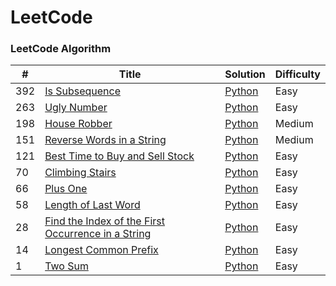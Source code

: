 
LeetCode
========

### LeetCode Algorithm

| # | Title | Solution | Difficulty |
|---| ----- | -------- | ---------- |
|392|[Is Subsequence](https://leetcode.com/problems/is-subsequence/) | [Python](./algorithms/isSubsequence/isSubsequence.py) |Easy|
|263|[Ugly Number](https://leetcode.com/problems/ugly-number/) | [Python](./algorithms/uglyNumber/uglyNumber.py) |Easy|
|198|[House Robber](https://leetcode.com/problems/house-robber/) | [Python](./algorithms/houseRobber/houseRobber.py) |Medium|
|151|[Reverse Words in a String](https://leetcode.com/problems/reverse-words-in-a-string/) | [Python](./algorithms/reverseWordsInAString/reverseWordsInAString.py) |Medium|
|121|[Best Time to Buy and Sell Stock](https://leetcode.com/problems/best-time-to-buy-and-sell-stock/) | [Python](./algorithms/bestTimeToBuyAndSellStock/bestTimeToBuyAndSellStock.py) |Easy|
|70|[Climbing Stairs](https://leetcode.com/problems/climbing-stairs/) | [Python](./algorithms/climbingStairs/climbingStairs.py) |Easy|
|66|[Plus One](https://leetcode.com/problems/plus-one/) | [Python](./algorithms/plusOne/plusOne.py) |Easy|
|58|[Length of Last Word](https://leetcode.com/problems/length-of-last-word/) | [Python](./algorithms/lengthOfLastWord/lengthOfLastWord.py) |Easy|
|28|[Find the Index of the First Occurrence in a String](https://leetcode.com/problems/find-the-index-of-the-first-occurrence-in-a-string/) | [Python](./algorithms/findTheIndexOfTheFirstOccurrenceInAString/findTheIndexOfTheFirstOccurrenceInAString.py) |Easy|
|14|[Longest Common Prefix](https://leetcode.com/problems/longest-common-prefix/) | [Python](./algorithms/longestCommonPrefix/longestCommonPrefix.py) |Easy|
|1|[Two Sum](https://leetcode.com/problems/two-sum/) | [Python](./algorithms/twoSum/twoSum.py) |Easy|

